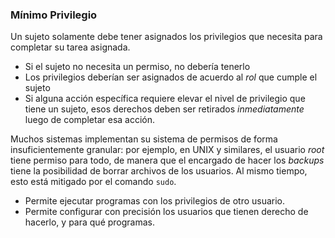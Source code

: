 ### Mínimo Privilegio

Un sujeto solamente debe tener asignados los privilegios que necesita para completar su tarea asignada.

- Si el sujeto no necesita un permiso, no debería tenerlo
- Los privilegios deberían ser asignados de acuerdo al _rol_ que cumple el sujeto
- Si alguna acción específica requiere elevar el nivel de privilegio que tiene un sujeto, esos derechos deben ser retirados _inmediatamente_ luego de completar esa acción.

Muchos sistemas implementan su sistema de permisos de forma insuficientemente granular: por ejemplo, en UNIX y similares, el usuario _root_ tiene permiso para todo, de manera que el encargado de hacer los _backups_ tiene la posibilidad de borrar archivos de los usuarios. Al mismo tiempo, esto está mitigado por el comando `sudo`.

- Permite ejecutar programas con los privilegios de otro usuario.
- Permite configurar con precisión los usuarios que tienen derecho de hacerlo, y para qué programas.